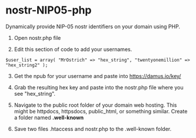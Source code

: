 # nostr-NIP05-php
Dynamically provide NIP-05 nostr identifiers on your domain using PHP.

1. Open nostr.php file

2. Edit this section of code to add your usernames.

`$user_list = array(
	"MrOstrich" => "hex_string",
	"twentyonemillion" => "hex_string2"
);`

3. Get the npub for your username and paste into https://damus.io/key/

4. Grab the resulting hex key and paste into the nostr.php file where you see "hex_string".

5. Navigate to the public root folder of your domain web hosting. This might be httpdocs, httpsdocs, public_html, or something similar. Create a folder named **.well-known**

6. Save two files .htaccess and nostr.php to the .well-known folder.
